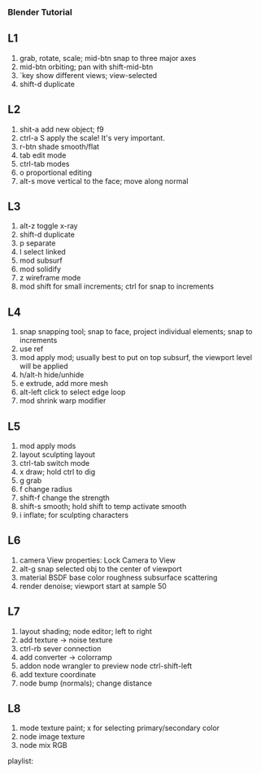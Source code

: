 ### Blender Tutorial

## L1
1. grab, rotate, scale; mid-btn snap to three major axes
2. mid-btn  orbiting; pan with shift-mid-btn
3. `key     show different views; view-selected
4. shift-d  duplicate

## L2
1. shit-a   add new object; f9
2. ctrl-a S apply the scale! It's very important. 
3. r-btn    shade smooth/flat
4. tab      edit mode
5. ctrl-tab modes
6. o        proportional editing
7. alt-s    move vertical to the face; move along normal

## L3
1. alt-z    toggle x-ray
2. shift-d  duplicate
3. p        separate    
4. l        select linked
5. mod      subsurf 
6. mod      solidify 
7. z        wireframe mode
8. mod      shift for small increments;
            ctrl for snap to increments

## L4
1. snap     snapping tool; 
            snap to face, project individual elements;
            snap to increments
2. use ref
3. mod      apply mod; usually best to put on top
            subsurf, the viewport level will be applied
4. h/alt-h  hide/unhide
5. e        extrude, add more mesh
6. alt-left click to select edge loop 
7. mod      shrink warp modifier

## L5
1. mod      apply mods
2. layout   sculpting layout
3. ctrl-tab switch mode
4. x        draw; hold ctrl to dig
5. g        grab
6. f        change radius
7. shift-f  change the strength 
8. shift-s  smooth; hold shift to temp activate smooth
9. i        inflate; for sculpting characters

## L6
1. camera   View properties: Lock Camera to View
2. alt-g    snap selected obj to the center of viewport
3. material BSDF
            base color
            roughness
            subsurface scattering
4. render   denoise; viewport start at sample 50

## L7
1. layout   shading; node editor; left to right
2. add      texture -> noise texture
3. ctrl-rb  sever connection
4. add      converter -> colorramp
5. addon    node wrangler to preview node ctrl-shift-left
6. add      texture coordinate
7. node     bump (normals); change distance

## L8
1. mode     texture paint; x for selecting primary/secondary color
2. node     image texture
3. node     mix RGB

playlist:
